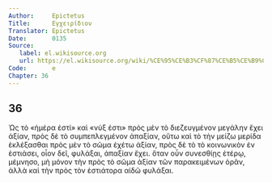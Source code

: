 ```yaml
---
Author:     Epictetus  
Title:      Εγχειρίδιον  
Translator: Epictetus  
Date:       0135  
Source:
   label: el.wikisource.org
   url: https://el.wikisource.org/wiki/%CE%95%CE%B3%CF%87%CE%B5%CE%B9%CF%81%CE%AF%CE%B4%CE%B9%CE%BF%CE%BD 
Code:       e  
Chapter: 36
---
```

##  36

Ὡς τὸ «ἡμέρα ἐστί» καὶ «νύξ ἐστι» πρὸς μὲν τὸ διεζευγμένον μεγάλην ἔχει ἀξίαν,
πρὸς δὲ τὸ συμπεπλεγμένον ἀπαξίαν, οὕτω καὶ τὸ τὴν μείζω μερίδα ἐκλέξασθαι πρὸς
μὲν τὸ σῶμα ἐχέτω ἀξίαν, πρὸς δὲ τὸ τὸ κοινωνικὸν ἐν ἑστιάσει, οἷον δεῖ,
φυλάξαι, ἀπαξίαν ἔχει. ὅταν οὖν συνεσθίῃς ἑτέρῳ, μέμνησο, μὴ μόνον τὴν πρὸς τὸ
σῶμα ἀξίαν τῶν παρακειμένων ὁρᾶν, ἀλλὰ καὶ τὴν πρὸς τὸν ἑστιάτορα αἰδῶ φυλάξαι.


